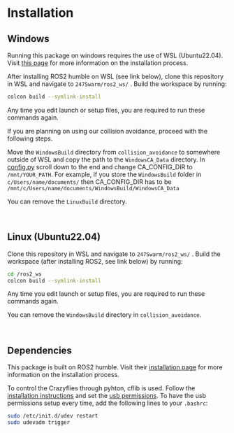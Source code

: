 # Installation

## Windows
Running this package on windows requires the use of WSL (Ubuntu22.04). Visit [this page](https://learn.microsoft.com/en-us/windows/wsl/install) for more information on the installation process.

After installing ROS2 humble on WSL (see link below), clone this repository in WSL and navigate to `247Swarm/ros2_ws/` . Build the workspace by running:
```bash
colcon build --symlink-install
```
Any time you edit launch or setup files, you are required to run these commands again.

If you are planning on using our collision avoidance, proceed with the following steps.

Move the `WindowsBuild` directory from `collision_avoidance` to somewhere outside of WSL and copy the path to the `WindowsCA_Data` directory. In [config.py](ros2_ws/src/swarm_operation/swarm_operation/config.py) scroll down to the end and change CA_CONFIG_DIR to `/mnt/YOUR_PATH`. For example, if you store the `WindowsBuild` folder in `c/Users/name/documents/` then CA_CONFIG_DIR has to be `/mnt/c/Users/name/documents/WindowsBuild/WindowsCA_Data`

You can remove the `LinuxBuild` directory.

&nbsp;

## Linux (Ubuntu22.04)
Clone this repository in WSL and navigate to `247Swarm/ros2_ws/` . Build the workspace (after installing ROS2, see link below) by running:
```bash
cd /ros2_ws
colcon build --symlink-install
```
Any time you edit launch or setup files, you are required to run these commands again.

You can remove the `WindowsBuild` directory in `collision_avoidance`.

&nbsp;

## Dependencies

This package is built on ROS2 humble. Visit their [installation page](https://docs.ros.org/en/humble/) for more information on the installation process.

To control the Crazyflies through pyhton, cflib is used. Follow the [installation instructions](https://www.bitcraze.io/documentation/repository/crazyflie-lib-python/master/installation/install/) and set the [usb permissions](https://www.bitcraze.io/documentation/repository/crazyflie-lib-python/master/installation/usb_permissions/). To have the usb permissions setup every time, add the following lines to your `.bashrc`:
```bash
sudo /etc/init.d/udev restart
sudo udevadm trigger
```